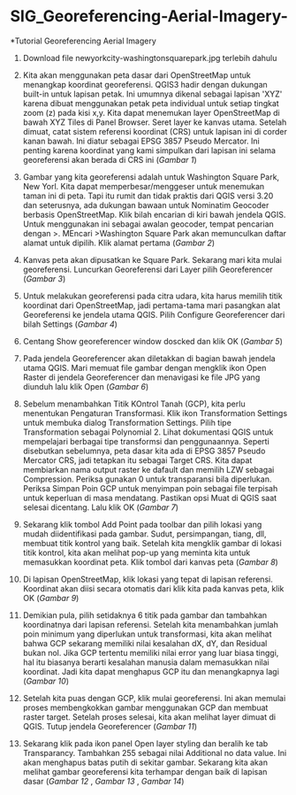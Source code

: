 # SIG_Georeferencing-Aerial-Imagery-

*Tutorial Georeferencing Aerial Imagery 

1. Download file newyorkcity-washingtonsquarepark.jpg terlebih dahulu 

2. Kita akan menggunakan peta dasar dari OpenStreetMap untuk menangkap koordinat georeferensi. QGIS3 hadir dengan dukungan built-in untuk lapisan petak. Ini umumnya dikenal sebagai lapisan 'XYZ' karena dibuat menggunakan petak peta individual untuk setiap tingkat zoom (z) pada kisi x,y. Kita dapat menemukan layer OpenStreetMap di bawah XYZ Tiles di Panel Browser. Seret layer ke kanvas utama. Setelah dimuat, catat sistem referensi koordinat (CRS) untuk lapisan ini di corder kanan bawah. Ini diatur sebagai EPSG 3857 Pseudo Mercator. Ini penting karena koordinat yang kami simpulkan dari lapisan ini selama georeferensi akan berada di CRS ini (*Gambar 1*)

3. Gambar yang kita georeferensi adalah untuk Washington Square Park, New Yorl. Kita dapat memperbesar/menggeser untuk menemukan taman ini di peta. Tapi itu rumit dan tidak praktis dari QGIS versi 3.20 dan seterusnya, ada dukungan bawaan untuk Nominatim Geocoder berbasis OpenStreetMap. Klik bilah encarian di kiri bawah jendela QGIS. Untuk menggunakan ini sebagai awalan geocoder, tempat pencarian dengan >. MEncari >Washington Square Park akan memunculkan daftar alamat untuk dipilih. Klik alamat pertama (*Gambar 2*)

4. Kanvas peta akan dipusatkan ke Square Park. Sekarang mari kita mulai georeferensi. Luncurkan Georeferensi dari Layer pilih Georeferencer (*Gambar 3*)

5. Untuk melakukan georeferensi pada citra udara, kita harus memilih titik koordinat dari OpenStreetMap, jadi pertama-tama mari pasangkan alat Georeferensi ke jendela utama QGIS. Pilih Configure Georeferencer dari bilah Settings (*Gambar 4*)

6. Centang Show georeferencer window doscked dan klik OK (*Gambar 5*)

7. Pada jendela Georeferencer akan diletakkan di bagian bawah jendela utama QGIS. Mari memuat file gambar dengan mengklik ikon Open Raster di jendela Georeferencer dan menavigasi ke file JPG yang diunduh lalu klik Open (*Gambar 6*)

8. Sebelum menambahkan Titik KOntrol Tanah (GCP), kita perlu menentukan Pengaturan Transformasi. Klik ikon Transformation Settings untuk membuka dialog Transformation Settings. Pilih tipe Transformation sebagai Polynomial 2. Lihat dokumentasi QGIS untuk mempelajari berbagai tipe transformsi dan penggunaannya. Seperti disebutkan sebelumnya, peta dasar kita ada di EPSG 3857 Pseudo Mercator CRS, jadi tetapkan itu sebagai Target CRS. Kita dapat membiarkan nama output raster ke dafault dan memilih LZW sebagai Compression. Periksa gunakan 0 untuk transparansi bila diperlukan. Periksa Simpan Poin GCP untuk menyimpan poin sebagai file terpisah untuk keperluan di masa mendatang. Pastikan opsi Muat di QGIS saat selesai dicentang. Lalu klik OK (*Gambar 7*)

9. Sekarang klik tombol Add Point pada toolbar dan pilih lokasi yang mudah diidentifikasi pada gambar. Sudut, persimpangan, tiang, dll, membuat titik kontrol yang baik. Setelah kita mengklik gambar di lokasi titik kontrol, kita akan melihat pop-up yang meminta kita untuk memasukkan koordinat peta. Klik tombol dari kanvas peta (*Gambar 8*)

10. Di lapisan OpenStreetMap, klik lokasi yang tepat di lapisan referensi. Koordinat akan diisi secara otomatis dari klik kita pada kanvas peta, klik OK (*Gambar 9*)

11. Demikian pula, pilih setidaknya 6 titik pada gambar dan tambahkan koordinatnya dari lapisan referensi. Setelah kita menambahkan jumlah poin minimum yang diperlukan untuk transformasi, kita akan melihat bahwa GCP sekarang memiliki nilai kesalahan dX, dY, dan Residual bukan nol. Jika GCP tertentu memiliki nilai error yang luar biasa tinggi, hal itu biasanya berarti kesalahan manusia dalam memasukkan nilai koordinat. Jadi kita dapat menghapus GCP itu dan menangkapnya lagi (*Gambar 10*)

12. Setelah kita puas dengan GCP, klik mulai georeferensi. Ini akan memulai proses membengkokkan gambar menggunakan GCP dan membuat raster target. Setelah proses selesai, kita akan melihat layer dimuat di QGIS. Tutup jendela Georeferencer (*Gambar 11*)

13. Sekarang klik pada ikon panel Open layer styling dan beralih ke tab Transparancy. Tambahkan 255 sebagai nilai Additional no data value. Ini akan menghapus batas putih di sekitar gambar. Sekarang kita akan melihat gambar georeferensi kita terhampar dengan baik di lapisan dasar (*Gambar 12* , *Gambar 13* , *Gambar 14*)
